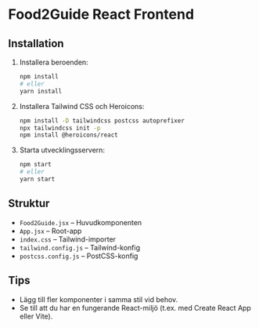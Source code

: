 # Food2Guide React Frontend

## Installation

1. Installera beroenden:
   ```bash
   npm install
   # eller
   yarn install
   ```

2. Installera Tailwind CSS och Heroicons:
   ```bash
   npm install -D tailwindcss postcss autoprefixer
   npx tailwindcss init -p
   npm install @heroicons/react
   ```

3. Starta utvecklingsservern:
   ```bash
   npm start
   # eller
   yarn start
   ```

## Struktur
- `Food2Guide.jsx` – Huvudkomponenten
- `App.jsx` – Root-app
- `index.css` – Tailwind-importer
- `tailwind.config.js` – Tailwind-konfig
- `postcss.config.js` – PostCSS-konfig

## Tips
- Lägg till fler komponenter i samma stil vid behov.
- Se till att du har en fungerande React-miljö (t.ex. med Create React App eller Vite). 